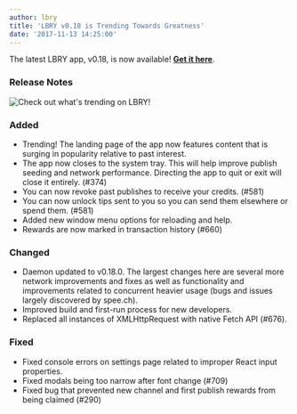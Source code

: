 ```yaml
---
author: lbry
title: 'LBRY v0.18 is Trending Towards Greatness'
date: '2017-11-13 14:25:00'
---
```

The latest LBRY app, v0.18, is now available! **[Get it here](https://lbry.io/get)**.

### Release Notes

![Check out what's trending on LBRY!](https://spee.ch/2/Version18.gif)

### Added
* Trending! The landing page of the app now features content that is surging in popularity relative to past interest.
* The app now closes to the system tray. This will help improve publish seeding and network performance. Directing the app to quit or exit will close it entirely. (#374)
* You can now revoke past publishes to receive your credits. (#581)
* You can now unlock tips sent to you so you can send them elsewhere or spend them. (#581)
* Added new window menu options for reloading and help.
* Rewards are now marked in transaction history (#660)

### Changed
* Daemon updated to v0.18.0. The largest changes here are several more network improvements and fixes as well as functionality and improvements related to concurrent heavier usage (bugs and issues largely discovered by spee.ch).
* Improved build and first-run process for new developers.
* Replaced all instances of XMLHttpRequest with native Fetch API (#676).

### Fixed
* Fixed console errors on settings page related to improper React input properties.
* Fixed modals being too narrow after font change (#709)
* Fixed bug that prevented new channel and first publish rewards from being claimed (#290)
